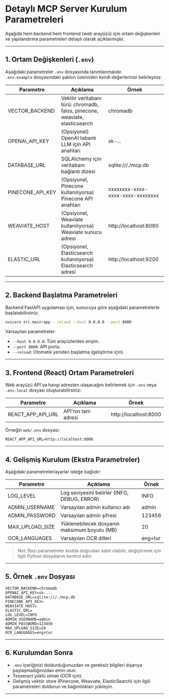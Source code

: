 # Detaylı MCP Server Kurulum Parametreleri

Aşağıda hem backend hem frontend (web arayüzü) için ortam değişkenleri ve yapılandırma parametreleri detaylı olarak açıklanmıştır.

---

## 1. Ortam Değişkenleri (`.env`)

Aşağıdaki parametreler `.env` dosyasında tanımlanmalıdır.  
`.env.example` dosyasındaki şablon üzerinden kendi değerlerinizi belirleyiniz.

| Parametre           | Açıklama                                                                 | Örnek                           |
|---------------------|--------------------------------------------------------------------------|---------------------------------|
| VECTOR_BACKEND      | Vektör veritabanı türü: chromadb, faiss, pinecone, weaviate, elasticsearch| chromadb                       |
| OPENAI_API_KEY      | (Opsiyonel) OpenAI tabanlı LLM için API anahtarı                        | sk-...                          |
| DATABASE_URL        | SQLAlchemy için veritabanı bağlantı dizesi                              | sqlite:///./mcp.db              |
| PINECONE_API_KEY    | (Opsiyonel, Pinecone kullanılıyorsa) Pinecone API anahtarı              | xxxxxxxx-xxxx-xxxx-xxxx-xxxxxxxx|
| WEAVIATE_HOST       | (Opsiyonel, Weaviate kullanılıyorsa) Weaviate sunucu adresi             | http://localhost:8080           |
| ELASTIC_URL         | (Opsiyonel, Elasticsearch kullanılıyorsa) Elasticsearch adresi           | http://localhost:9200           |

---

## 2. Backend Başlatma Parametreleri

Backend FastAPI uygulaması için, sunucuya göre aşağıdaki parametrelerle başlatabilirsiniz:

```bash
uvicorn src.main:app --reload --host 0.0.0.0 --port 8000
```

Varsayılan parametreler:
- `--host 0.0.0.0`: Tüm arayüzlerden erişim.
- `--port 8000`: API portu.
- `--reload`: Otomatik yeniden başlatma (geliştirme için).

---

## 3. Frontend (React) Ortam Parametreleri

Web arayüzü API'ya hangi adresten ulaşacağını belirlemek için `.env` veya `.env.local` dosyası oluşturabilirsiniz:

| Parametre        | Açıklama                                      | Örnek                    |
|------------------|-----------------------------------------------|--------------------------|
| REACT_APP_API_URL| API'nın tam adresi                            | http://localhost:8000    |

Örneğin `web/.env` dosyası:
```
REACT_APP_API_URL=http://localhost:8000
```

---

## 4. Gelişmiş Kurulum (Ekstra Parametreler)

Aşağıdaki parametreler/ayarlar isteğe bağlıdır:

| Parametre         | Açıklama                                      | Örnek           |
|-------------------|-----------------------------------------------|-----------------|
| LOG_LEVEL         | Log seviyesini belirler (INFO, DEBUG, ERROR)  | INFO            |
| ADMIN_USERNAME    | Varsayılan admin kullanıcı adı                | admin           |
| ADMIN_PASSWORD    | Varsayılan admin şifresi                      | 123456          |
| MAX_UPLOAD_SIZE   | Yüklenebilecek dosyanın maksimum boyutu (MB)  | 20              |
| OCR_LANGUAGES     | Varsayılan OCR dilleri                        | eng+tur         |

> Not: Bazı parametreler kodda doğrudan sabit olabilir, değiştirmek için ilgili Python dosyalarını kontrol edin.

---

## 5. Örnek `.env` Dosyası

```
VECTOR_BACKEND=chromadb
OPENAI_API_KEY=sk-...
DATABASE_URL=sqlite:///./mcp.db
PINECONE_API_KEY=
WEAVIATE_HOST=
ELASTIC_URL=
LOG_LEVEL=INFO
ADMIN_USERNAME=admin
ADMIN_PASSWORD=123456
MAX_UPLOAD_SIZE=20
OCR_LANGUAGES=eng+tur
```

---

## 6. Kurulumdan Sonra

- `.env` içeriğinizi doldurduğunuzdan ve gereksiz bilgileri dışarıya paylaşmadığınızdan emin olun.
- Tesseract yüklü olmalı (OCR için).
- Gelişmiş vektör store (Pinecone, Weaviate, ElasticSearch) için ilgili parametreleri doldurun ve bağımlılıkları yükleyin.

---